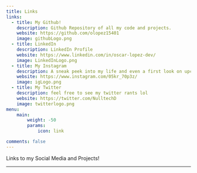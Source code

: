 ```yaml
---
title: Links
links:
  - title: My Github!
    description: Github Repository of all my code and projects.
    website: https://github.com/olopez15401
    image: githubLogo.png
  - title: LinkedIn
    description: LinkedIn Profile
    website: https://www.linkedin.com/in/oscar-lopez-dev/
    image: LinkedInLogo.png
  - title: My Instagram
    description: A sneak peek into my life and even a first look on upcoming projects!
    website: https://www.instagram.com/05kr_70p3z/
    image: igLogo.png
  - title: My Twitter
    description: feel free to see my twitter rants lol 
    website: https://twitter.com/NulltechD
    image: twitterlogo.png
menu:
    main: 
        weight: -50
        params:
            icon: link

comments: false
---
```

Links to my Social Media and Projects!

---